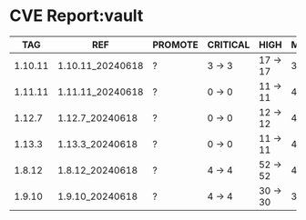 # CVE Report:vault
|   TAG   |       REF        | PROMOTE | CRITICAL |   HIGH   |  MEDIUM  |  LOW   | UNKNOWN |
|---------|------------------|---------|----------|----------|----------|--------|---------|
| 1.10.11 | 1.10.11_20240618 | ?       | 3 -> 3   | 17 -> 17 | 34 -> 34 | 3 -> 3 | 2 -> 2  |
| 1.11.11 | 1.11.11_20240618 | ?       | 0 -> 0   | 11 -> 11 | 41 -> 39 | 4 -> 2 | 2 -> 2  |
| 1.12.7  | 1.12.7_20240618  | ?       | 0 -> 0   | 12 -> 12 | 41 -> 39 | 4 -> 2 | 2 -> 2  |
| 1.13.3  | 1.13.3_20240618  | ?       | 0 -> 0   | 11 -> 11 | 45 -> 43 | 4 -> 2 | 2 -> 2  |
| 1.8.12  | 1.8.12_20240618  | ?       | 4 -> 4   | 52 -> 52 | 44 -> 44 | 5 -> 5 | 2 -> 2  |
| 1.9.10  | 1.9.10_20240618  | ?       | 4 -> 4   | 30 -> 30 | 32 -> 32 | 2 -> 2 | 2 -> 2  |
